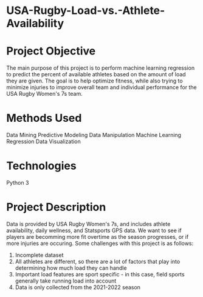 # USA-Rugby-Load-vs.-Athlete-Availability

# Project Objective
The main purpose of this project is to perform machine learning regression to predict the percent of available athletes based on the amount of load they are given. The goal is to help optimize fitness, while also trying to minimize injuries to improve overall team and individual performance for the USA Rugby Women's 7s team. 

# Methods Used
Data Mining
Predictive Modeling
Data Manipulation
Machine Learning Regression
Data Visualization

# Technologies
Python 3

# Project Description
Data is provided by USA Rugby Women's 7s, and includes athlete availability, daily wellness, and Statsports GPS data. We want to see if players are becomming more fit overtime as the season progresses, or if more injuries are occuring. Some challenges with this project is as follows:
  1. Incomplete dataset
  2. All athletes are different, so there are a lot of factors that play into determining how much load they can handle
  3. Important load features are sport specific - in this case, field sports generally take running load into account
  4. Data is only collected from the 2021-2022 season
  

